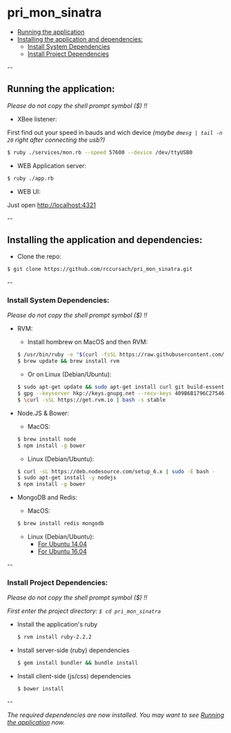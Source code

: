 # pri_mon_sinatra
* [Running the application](https://github.com/rccursach/pri_mon_sinatra/new/master?readme=1#running-the-application)
* [Installing the application and dependencies:](https://github.com/rccursach/pri_mon_sinatra/new/master?readme=1#installing-the-application-and-dependencies)
  * [Install System Dependencies](https://github.com/rccursach/pri_mon_sinatra/new/master?readme=1#install-system-dependencies)
  * [Install Project Dependencies](https://github.com/rccursach/pri_mon_sinatra/new/master?readme=1#install-project-dependencies)
  
--

## Running the application:

*Please do not copy the shell prompt symbol ($) !!*

  * XBee listener:
  
  First find out your speed in bauds and wich device *(maybe `dmesg | tail -n 20` right after connecting the usb?)*
  
  ```bash
  $ ruby ./services/mon.rb --speed 57600 --device /dev/ttyUSB0
  ```
  
  * WEB Application server:
  ```bash
  $ ruby ./app.rb
  ```
  
  * WEB UI:
  
  Just open [http://localhost:4321](http://localhost:4321)
  
--

## Installing the application and dependencies:

* Clone the repo:
```bash
$ git clone https://github.com/rccursach/pri_mon_sinatra.git
```

--

### Install System Dependencies:

  *Please do not copy the shell prompt symbol ($) !!*
  
  * RVM:
    * Install hombrew on MacOS and then RVM:
    
    ```bash
    $ /usr/bin/ruby -e "$(curl -fsSL https://raw.githubusercontent.com/Homebrew/install/master/install)"
    $ brew update && brew install rvm
    ```
    * Or on Linux (Debian/Ubuntu):
    
    ```bash
    $ sudo apt-get update && sudo apt-get install curl git build-essential
    $ gpg --keyserver hkp://keys.gnupg.net --recv-keys 409B6B1796C275462A1703113804BB82D39DC0E3
    $ \curl -sSL https://get.rvm.io | bash -s stable
    ```

  * Node.JS & Bower:
    * MacOS:
    ```bash
    $ brew install node
    $ npm install -g bower
    ```
    
    * Linux (Debian/Ubuntu):
    ```bash
    $ curl -sL https://deb.nodesource.com/setup_6.x | sudo -E bash -
    $ sudo apt-get install -y nodejs
    $ npm install -g bower
    ```
    
  * MongoDB and Redis:
    * MacOS:
    ```bash
    $ brew install redis mongodb
    ```
    
    * Linux (Debian/Ubuntu):
      * [For Ubuntu 14.04](https://www.digitalocean.com/community/tutorials/how-to-install-mongodb-on-ubuntu-14-04)
      * [For Ubuntu 16.04](https://www.digitalocean.com/community/tutorials/how-to-install-mongodb-on-ubuntu-16-04)

--

### Install Project Dependencies:

*Please do not copy the shell prompt symbol ($) !!*

*First enter the project directory: `$ cd pri_mon_sinatra`*

  * Install the application's ruby
    ```bash
    $ rvm install ruby-2.2.2
    ```
    
  * Install server-side (ruby) dependencies
    ```bash
    $ gem install bundler && bundle install
    ```
  
  * Install client-side (js/css) dependencies
    ```
    $ bower install
    ```
--

*The required dependencies are now installed. You may want to see [Running the application](https://github.com/rccursach/pri_mon_sinatra/new/master?readme=1#running-the-application) now.*
